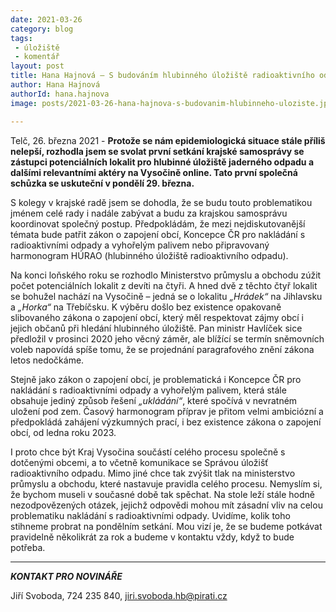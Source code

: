 ```yaml
---
date: 2021-03-26
category: blog
tags:
 - úložiště
 - komentář
layout: post
title: Hana Hajnová – S budováním hlubinného úložiště radioaktivního odpadu nemusíme spěchat
author: Hana Hajnová
authorId: hana.hajnova
image: posts/2021-03-26-hana-hajnova-s-budovanim-hlubinneho-uloziste.jpg

---
```


Telč, 26. března 2021 - **Protože se nám epidemiologická situace stále příliš nelepší, rozhodla jsem se svolat první setkání krajské samosprávy se zástupci potenciálních lokalit pro hlubinné úložiště jaderného odpadu a dalšími relevantními aktéry na Vysočině online. Tato první společná schůzka se uskuteční v pondělí 29. března.**

S kolegy v krajské radě jsem se dohodla, že se budu touto problematikou jménem celé rady i nadále zabývat a budu za krajskou samosprávu koordinovat společný postup. Předpokládám, že mezi nejdiskutovanější témata bude patřit zákon o zapojení obcí, Koncepce ČR pro nakládání s radioaktivními odpady a vyhořelým palivem nebo připravovaný harmonogram HÚRAO (hlubinného úložiště radioaktivního odpadu).

Na konci loňského roku se rozhodlo Ministerstvo průmyslu a obchodu zúžit počet potenciálních lokalit z devíti na čtyři. A hned dvě z těchto čtyř lokalit se bohužel nachází na Vysočině – jedná se o lokalitu *„Hrádek“* na Jihlavsku a *„Horka“* na Třebíčsku. K výběru došlo bez existence opakovaně slibovaného zákona o zapojení obcí, který měl respektovat zájmy obcí i jejich občanů při hledání hlubinného úložiště. Pan ministr Havlíček sice předložil v prosinci 2020 jeho věcný záměr, ale blížící se termín sněmovních voleb napovídá spíše tomu, že se projednání paragrafového znění zákona letos nedočkáme. 

Stejně jako zákon o zapojení obcí, je problematická i Koncepce ČR pro nakládání s radioaktivními odpady a vyhořelým palivem, která stále obsahuje jediný způsob řešení *„ukládání“*, které spočívá v nevratném uložení pod zem. Časový harmonogram příprav je přitom velmi ambiciózní a předpokládá zahájení výzkumných prací, i bez existence zákona o zapojení obcí, od ledna roku 2023. 

I proto chce být Kraj Vysočina součástí celého procesu společně s dotčenými obcemi, a to včetně komunikace se Správou úložišť radioaktivního odpadu. Mimo jiné chce tak zvýšit tlak na ministerstvo průmyslu a obchodu, které nastavuje pravidla celého procesu. Nemyslím si, že bychom museli v současné době tak spěchat. Na stole leží stále hodně nezodpovězených otázek, jejichž odpovědi mohou mít zásadní vliv na celou problematiku nakládání s radioaktivními odpady. Uvidíme, kolik toho stihneme probrat na pondělním setkání. Mou vizí je, že se budeme potkávat pravidelně několikrát za rok a budeme v kontaktu vždy, když to bude potřeba.  

---

***KONTAKT PRO NOVINÁŘE*** 

Jiří Svoboda, 724 235 840, <jiri.svoboda.hb@pirati.cz>
